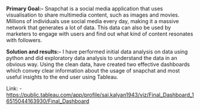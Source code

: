 **Primary Goal:-** Snapchat is a social media application that uses visualisation to share multimedia content, such as images and movies. Millions of individuals use social media every day, making it a massive network that generates a lot of data. This data can also be used by marketers to engage with users and find out what kind of content resonates with followers.

**Solution and results:-** I have performed initial data analysis on data using python and did exploratory data analysis to understand the data in an obvious way. Using the clean data, have created two effective dashboards which convey clear information about the usage of snapchat and most useful insights to the end user using Tableau.

Link: - https://public.tableau.com/app/profile/sai.kalyan1943/viz/Final_Dashboard_16515044163930/Final_Dashboard
